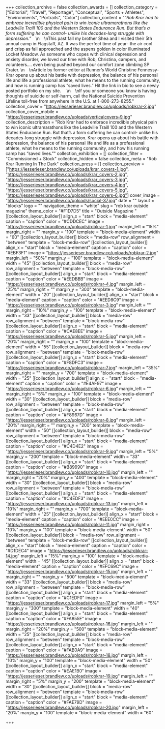 +++
collection_archive = false
collection_awards = []
collection_category = ["Editorial", "Travel", "Reportage", "Conceptual", "Sports + Athletes", "Environments", "Portraits", "Color"]
collection_content = "“_Rob Krar had to embrace incredible physical pain to win iconic ultramarathons like the Leadville Traill 100 and the Western States Endurance Run. But that’s a form suffering he can control- unlike his decades-long struggle with depression._”⁠⠀  \n⁠⠀  \nThis past fall my brother Shea and I visited their 5th annual camp in Flagstaff, AZ. It was the perfect time of year- the air cool and crisp as fall approached and the aspens golden in color illuminated Locket Meadow. As someone who copes with clinical depression and anxiety disorder, we loved our time with Rob, Christina, campers, and volunteers…. even being pushed beyond our comfort zone climbing SP Crater.   \n⁠⠀  \nArticle by former editor at Runner’s World Christine Fennessy- Krar opens up about his battle with depression, the balance of his personal life and life a professional athlete, what he means to the running community, and how is running camp has “saved lives.” Hit the link in bio to see a newly posted portfolio on my site. ⁠⠀  \n⁠⠀  \nIf you or someone you know is having thoughts of suicide or self-harm, call the National Suicide Prevention Lifeline toll-free from anywhere in the U.S. at 1-800-273-8255."
collection_cover = "https://jesserieser.brandlew.co/uploads/robkrar-2.jpg"
collection_cover_mobile = "https://jesserieser.brandlew.co/uploads/verticalcovers-9.jpg"
collection_description = "Rob Krar had to embrace incredible physical pain to win iconic ultramarathons like the Leadville Traill 100 and the Western States Endurance Run. But that’s a form suffering he can control- unlike his decades-long struggle with depression.⁠ Krar opens up about his battle with depression, the balance of his personal life and life as a professional athlete, what he means to the running community, and how his running camp has “saved lives.”"
collection_exhibition = []
collection_filter = "Commissioned + Stock"
collection_hidden = false
collection_meta = "Rob Krar Running In The Dark"
collection_press = []
collection_preview = ["https://jesserieser.brandlew.co/uploads/krar_covers-1.jpg", "https://jesserieser.brandlew.co/uploads/krar_covers-2.jpg", "https://jesserieser.brandlew.co/uploads/krar_covers-3.jpg", "https://jesserieser.brandlew.co/uploads/krar_covers-4.jpg", "https://jesserieser.brandlew.co/uploads/krar_covers-5.jpg", "https://jesserieser.brandlew.co/uploads/krar_covers-6.jpg"]
cover_image = "https://jesserieser.brandlew.co/uploads/social-37.jpg"
date = ""
layout = "blocks"
logo = ""
navigation_theme = "white"
slug = "rob krar outside magazine"
theme_color = "#F1D7D5"
title = "Outside Magazine "
[[collection_layout_builder]]
align_x = "start"
block = "media-element"
caption = "caption"
color = "#CDDCEC"
image = "https://jesserieser.brandlew.co/uploads/robkrar-1.jpg"
margin_left = "15%"
margin_right = ""
margin_y = "100"
template = "block-media-element"
width = "60"
[[collection_layout_builder]]
block = "media-row"
row_alignment = "between"
template = "block-media-row"
[[collection_layout_builder]]
align_x = "start"
block = "media-element"
caption = "caption"
color = "#EBF3F1"
image = "https://jesserieser.brandlew.co/uploads/robkrar-2.jpg"
margin_left = "50%"
margin_y = "100"
template = "block-media-element"
width = "45"
[[collection_layout_builder]]
block = "media-row"
row_alignment = "between"
template = "block-media-row"
[[collection_layout_builder]]
align_x = "start"
block = "media-element"
caption = "caption"
color = "#EEDBBB"
image = "https://jesserieser.brandlew.co/uploads/robkrar-4.jpg"
margin_left = "25%"
margin_right = ""
margin_y = "300"
template = "block-media-element"
width = "20"
[[collection_layout_builder]]
align_x = "start"
block = "media-element"
caption = "caption"
color = "#EED8C9"
image = "https://jesserieser.brandlew.co/uploads/robkrar-3.jpg"
margin_left = ""
margin_right = "10%"
margin_y = "100"
template = "block-media-element"
width = "33"
[[collection_layout_builder]]
block = "media-row"
row_alignment = "between"
template = "block-media-row"
[[collection_layout_builder]]
align_x = "start"
block = "media-element"
caption = "caption"
color = "#CAE8EE"
image = "https://jesserieser.brandlew.co/uploads/robkrar-5.jpg"
margin_left = "20%"
margin_right = ""
margin_y = "100"
template = "block-media-element"
width = "55"
[[collection_layout_builder]]
block = "media-row"
row_alignment = "between"
template = "block-media-row"
[[collection_layout_builder]]
align_x = "start"
block = "media-element"
caption = "caption"
color = "#F8DFC3"
image = "https://jesserieser.brandlew.co/uploads/robkrar-7.jpg"
margin_left = "35%"
margin_right = ""
margin_y = "700"
template = "block-media-element"
width = "25"
[[collection_layout_builder]]
align_x = "start"
block = "media-element"
caption = "caption"
color = "#E4AF97"
image = "https://jesserieser.brandlew.co/uploads/robkrar-6.jpg"
margin_left = ""
margin_right = "5%"
margin_y = "100"
template = "block-media-element"
width = "30"
[[collection_layout_builder]]
block = "media-row"
row_alignment = "between"
template = "block-media-row"
[[collection_layout_builder]]
align_x = "start"
block = "media-element"
caption = "caption"
color = "#F8967D"
image = "https://jesserieser.brandlew.co/uploads/robkrar-8.jpg"
margin_left = "20%"
margin_right = ""
margin_y = "200"
template = "block-media-element"
width = "50"
[[collection_layout_builder]]
block = "media-row"
row_alignment = "between"
template = "block-media-row"
[[collection_layout_builder]]
align_x = "start"
block = "media-element"
caption = "caption"
color = "#C4D4E2"
image = "https://jesserieser.brandlew.co/uploads/robkrar-9.jpg"
margin_left = "5%"
margin_y = "200"
template = "block-media-element"
width = "33"
[[collection_layout_builder]]
align_x = "start"
block = "media-element"
caption = "caption"
color = "#B89990"
image = "https://jesserieser.brandlew.co/uploads/robkrar-10.jpg"
margin_left = ""
margin_right = "20%"
margin_y = "400"
template = "block-media-element"
width = "30"
[[collection_layout_builder]]
block = "media-row"
row_alignment = "between"
template = "block-media-row"
[[collection_layout_builder]]
align_x = "start"
block = "media-element"
caption = "caption"
color = "#C4EDF3"
image = "https://jesserieser.brandlew.co/uploads/robkrar-13.jpg"
margin_left = "10%"
margin_right = ""
margin_y = "700"
template = "block-media-element"
width = "25"
[[collection_layout_builder]]
align_x = "start"
block = "media-element"
caption = "caption"
color = "#EEE0CC"
image = "https://jesserieser.brandlew.co/uploads/robkrar-11.jpg"
margin_right = "10%"
margin_y = "100"
template = "block-media-element"
width = "50"
[[collection_layout_builder]]
block = "media-row"
row_alignment = "between"
template = "block-media-row"
[[collection_layout_builder]]
align_x = "start"
block = "media-element"
caption = "caption"
color = "#D1DEC4"
image = "https://jesserieser.brandlew.co/uploads/robkrar-14.jpg"
margin_left = "15%"
margin_y = "100"
template = "block-media-element"
width = "45"
[[collection_layout_builder]]
align_x = "start"
block = "media-element"
caption = "caption"
color = "#EFC69C"
image = "https://jesserieser.brandlew.co/uploads/robkrar-15.jpg"
margin_left = ""
margin_right = ""
margin_y = "500"
template = "block-media-element"
width = "33"
[[collection_layout_builder]]
block = "media-row"
row_alignment = "between"
template = "block-media-row"
[[collection_layout_builder]]
align_x = "start"
block = "media-element"
caption = "caption"
color = "#C1EDF0"
image = "https://jesserieser.brandlew.co/uploads/robkrar-17.jpg"
margin_left = "5%"
margin_y = "300"
template = "block-media-element"
width = "40"
[[collection_layout_builder]]
align_x = "start"
block = "media-element"
caption = "caption"
color = "#FA855E"
image = "https://jesserieser.brandlew.co/uploads/robkrar-16.jpg"
margin_left = ""
margin_right = "20%"
margin_y = "500"
template = "block-media-element"
width = "25"
[[collection_layout_builder]]
block = "media-row"
row_alignment = "between"
template = "block-media-row"
[[collection_layout_builder]]
align_x = "start"
block = "media-element"
caption = "caption"
color = "#FAB0A9"
image = "https://jesserieser.brandlew.co/uploads/robkrar-18.jpg"
margin_left = "10%"
margin_y = "100"
template = "block-media-element"
width = "50"
[[collection_layout_builder]]
align_x = "start"
block = "media-element"
caption = "caption"
color = "#EAE1B0"
image = "https://jesserieser.brandlew.co/uploads/robkrar-19.jpg"
margin_left = ""
margin_right = "5%"
margin_y = "200"
template = "block-media-element"
width = "30"
[[collection_layout_builder]]
block = "media-row"
row_alignment = "between"
template = "block-media-row"
[[collection_layout_builder]]
align_x = "start"
block = "media-element"
caption = "caption"
color = "#FAE79D"
image = "https://jesserieser.brandlew.co/uploads/robkrar-20.jpg"
margin_left = "20%"
margin_y = "100"
template = "block-media-element"
width = "60"

+++
